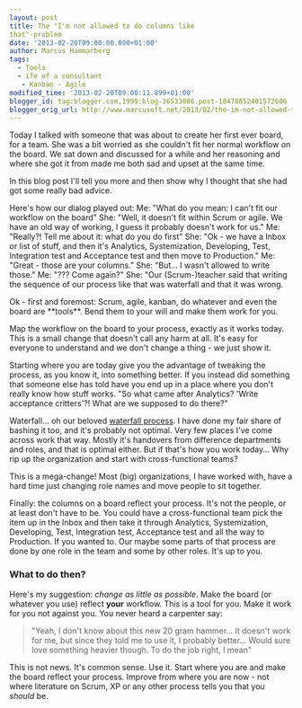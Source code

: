 ```yaml
---
layout: post
title: The "I'm not allowed to do columns like
that"-problem
date: '2013-02-20T09:00:00.000+01:00'
author: Marcus Hammarberg
tags:
  - Tools
  - ife of a consultant
   - Kanban - Agile
modified_time: '2013-02-20T09:00:11.899+01:00'
blogger_id: tag:blogger.com,1999:blog-36533086.post-18478852401572606
blogger_orig_url: http://www.marcusoft.net/2013/02/the-im-not-allowed-to-do-columns-like.html
---
```



<div dir="ltr" style="text-align: left;" trbidi="on">


Today I talked with someone that was about to create her first ever
board, for a team. She was a bit worried as she couldn't fit her normal
workflow on the board. We sat down and discussed for a while and her
reasoning and where she got it from made me both sad and upset at the
same time.

In this blog post I'll tell you more and then show why I thought that
she had got some really bad advice.


Here's how our dialog played out:
Me: "What do you mean: I can't fit our workflow on the board"
She: "Well, it doesn't fit within Scrum or agile. We have an old way of
working, I guess it probably doesn't work for us."
Me: "Really?! Tell me about it: what do you do first"
She: "Ok - we have a Inbox or list of stuff, and then it's Analytics,
Systemization, Developing, Test, Integration test and Acceptance test
and then move to Production."
Me: "Great - those are your columns."
She: "But… I wasn't allowed to write those."
Me: "??? Come again?"
She: "Our (Scrum-)teacher said that writing the sequence of our process
like that was waterfall and that it was wrong.

Ok - first and foremost: Scrum, agile, kanban, do whatever and even the
board are \*\*tools\*\*. Bend them to your will and make them work for
you.

Map the workflow on the board to your process, exactly as it works
today. This is a small change that doesn't call any harm at all. It's
easy for everyone to understand and we don't change a thing - we just
show it.

Starting where you are today give you the advantage of tweaking the
process, as you know it, into something better. If you instead did
something that someone else has told have you end up in a place where
you don't really know how stuff works. "So what came after Analytics?
'Write acceptance critters'?! What are we supposed to do there?"

Waterfall… oh our beloved
<a href="http://en.wikipedia.org/wiki/Waterfall_model"
target="_blank">waterfall process</a>. I have done my fair share of
bashing it too, and it's probably not optimal. Very few places I've come
across work that way. Mostly it's handovers from difference departments
and roles, and that is optimal either. But if that's how you work today…
Why rip up the organization and start with cross-functional teams?

This is a mega-change! Most (big) organizations, I have worked with,
have a hard time just changing role names and move people to sit
together.

Finally: the columns on a board reflect your process. It's not the
people, or at least don't have to be. You could have a cross-functional
team pick the item up in the Inbox and then take it through Analytics,
Systemization, Developing, Test, Integration test, Acceptance test and
all the way to Production. If you wanted to. Our maybe some parts of
that process are done by one role in the team and some by other roles.
It's up to you.

### What to do then?

Here's my suggestion: *change as little as possible*. Make the board (or
whatever you use) reflect **your** workflow. This is a tool for you.
Make it work for you not against you. You never heard a carpenter say:

> "Yeah, I don't know about this new 20 gram hammer... It doesn't work
> for me, but since they told me to use it, I probably better... Would
> sure love something heavier though. To do the job right, I mean"

<div>

This is not news. It's common sense. Use it. Start where you are and
make the board reflect your process. Improve from where you are now -
not where literature on Scrum, XP or any other process tells you that
you *should* be. 

</div>

</div>
